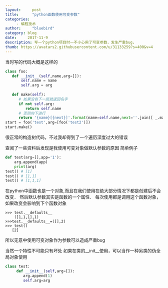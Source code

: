 ```yaml
---
layout:     post
title:      "python函数使用可变参数"
categories:
     - 编程技术    
author:     "bluebird"
category: blog
date:     2017-11-9
description: 写一个python项目时一不小心用了可变参数，发生严重bug，
thumb: https://avatars2.githubusercontent.com/u/31133259?s=400&v=4
---
```

当时写的代码大概是这样的
```python
class foo:
   def __init__(self,name,arg=[]):
       self.name = name
       self.arg = arg
    
   def make(self):
      # 如果没有下一层就返回名字
      if not self.arg:
         return self.name
      # 否则向下进行
      return '{name}[{next}]'.format(name=self.name,next=''.join([ _.make() for _ in self.arg] ))
start = foo('test',arg=[foo('test2')])
start.make()
```

很正常的构造树代码，不过我却得到了一个遍历深度过大的错误

<!-- more -->
查阅了一些资料后发现是我使用可变对象做默认参数的原因
简单例子
```python
def test(arg=[],app='1'):
    arg.append(app)
    print(arg)
test() # [1]
test() # [1,1]
test() # [1,1,1]
```
在python中函数也是一个对象,而且在我们使用在绝大部分情况下都是创建后不会改变．
然后默认参数其实是函数的一个属性．
每次使用都是调用这个函数对象，如果改变会影响到下个函数对象
```
>>> test.__defaults__
    ([1,1,1],1)
>>>test.__defaults__=([],2)
>>> test()
   [2]
```

所以无意中使用可变对象作为参数可以造成严重bug

当然一个特性不可能只有坏处 如果在类的__init__使用，可以当作一种另类的伪全局对象使用
```python
class test:
     def __init__(self,arg=[]):
        arg.append(1)
        self.arg=arg
```
